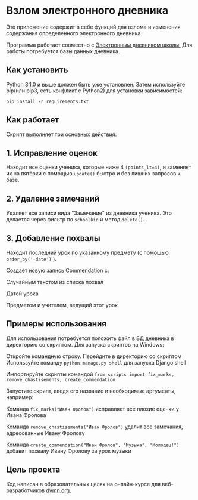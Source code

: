 # Взлом электронного дневника
Это приложение содержит в себе функций для взлома и изменения содержания определенного электронного дневника

Программа работает совместно с [Электронным дневником школы.](http://127.0.0.1:8000/) Для работы потребуется базы данных дневника.

## Как установить
Python 3.1.0 и выше должен быть уже установлен. Затем используйте pip(или pip3, есть конфликт с Python2) для установки зависимостей:

```
pip install -r requirements.txt
```

## Как работает 
Скрипт выполняет три основных действия:

## 1. Исправление оценок
Находит все оценки ученика, которые ниже 4 `(points_lt=4)`, и заменяет их на пятёрки с помощью `update()` быстро и без лишних запросов к базе.

## 2. Удаление замечаний 
Удаляет все записи вида "Замечание" из дневника ученика. Это делается через фильтр по `schoolkid` и метод `delete()`.

## 3. Добавление похвалы
Находит последний урок по указанному предмету (c помощью `order_by('-date')` ).

Создаёт новую запись Commendation c:

Случайным текстом из списка похвал

Датой урока

Предметом и учителем, ведущий этот урок



## Примеры использования
Для использования потребуется положить файл в БД дневника в директорию со скриптом. Для запуска скриптов на Windows:

Откройте командную строку.
Перейдите в директорию со скриптом
Используйте команду `python manage.py shell` для запуска Django shell

Импортируйте скрипты командой `from scripts import fix_marks, remove_chastisements, create_commendation`

Запустите скрипт, введя его название и необходимые аргументы, например:

Команда `fix_marks("Иван Фролов")` исправляет все плохие оценки у Ивана Фролова

Команда `remove_chastisements("Иван Фролов")` удалит все замечания, адресованные Ивану Фролову 

Команда `create_commendation("Иван Фролов", "Музыка", "Молодец!")` добавит похвалу Ивану Фролову за урок музыки

## Цель проекта 
Код написан в образовательных целях на онлайн-курсе для веб-разработчиков [dvmn.org.](https://dvmn.org/)
